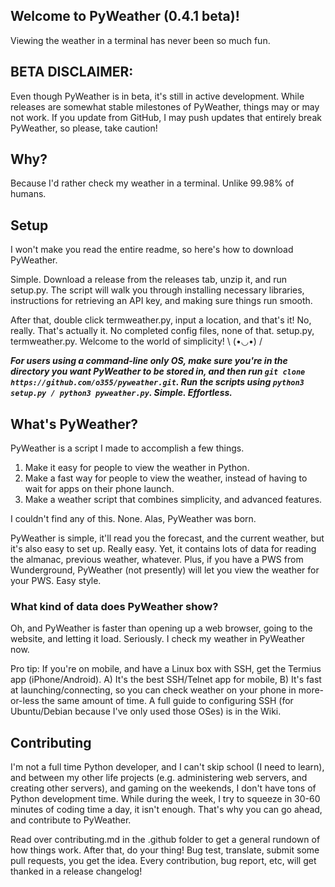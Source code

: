 ## Welcome to PyWeather (0.4.1 beta)!
Viewing the weather in a terminal has never been so much fun.

## BETA DISCLAIMER:
Even though PyWeather is in beta, it's still in active development. While releases are somewhat stable milestones of PyWeather, things may or may not work. If you update from GitHub, I may push updates that entirely break PyWeather, so please, take caution!

## Why?
Because I'd rather check my weather in a terminal. Unlike 99.98% of humans.

## Setup
I won't make you read the entire readme, so here's how to download PyWeather.

Simple. Download a release from the releases tab, unzip it, and run setup.py. The script will walk you through installing necessary libraries, instructions for retrieving an API key, and making sure things run smooth.

After that, double click termweather.py, input a location, and that's it! No, really. That's actually it. No completed config files, none of that. setup.py, termweather.py. Welcome to the world of simplicity! \ (•◡•) /

***For users using a command-line only OS, make sure you're in the directory you want PyWeather to be stored in, and then run `git clone https://github.com/o355/pyweather.git`. Run the scripts using `python3 setup.py / python3 pyweather.py`. Simple. Effortless.***

## What's PyWeather?
PyWeather is a script I made to accomplish a few things.

1. Make it easy for people to view the weather in Python.
2. Make a fast way for people to view the weather, instead of having to wait for apps on their phone launch.
3. Make a weather script that combines simplicity, and advanced features.

I couldn't find any of this. None. Alas, PyWeather was born.

PyWeather is simple, it'll read you the forecast, and the current weather, but it's also easy to set up. Really easy. Yet, it contains lots of data for reading the almanac, previous weather, whatever. Plus, if you have a PWS from Wunderground, PyWeather (not presently) will let you view the weather for your PWS. Easy style.

### What kind of data does PyWeather show?

Oh, and PyWeather is faster than opening up a web browser, going to the website, and letting it load. Seriously. I check my weather in PyWeather now.

Pro tip: If you're on mobile, and have a Linux box with SSH, get the Termius app (iPhone/Android). A) It's the best SSH/Telnet app for mobile, B) It's fast at launching/connecting, so you can check weather on your phone in more-or-less the same amount of time. A full guide to configuring SSH (for Ubuntu/Debian because I've only used those OSes) is in the Wiki.

## Contributing
I'm not a full time Python developer, and I can't skip school (I need to learn), and between my other life projects (e.g. administering web servers, and creating other servers), and gaming on the weekends, I don't have tons of Python development time. While during the week, I try to squeeze in 30-60 minutes of coding time a day, it isn't enough. That's why you can go ahead, and contribute to PyWeather.

Read over contributing.md in the .github folder to get a general rundown of how things work. After that, do your thing! Bug test, translate, submit some pull requests, you get the idea. Every contribution, bug report, etc, will get thanked in a release changelog!
